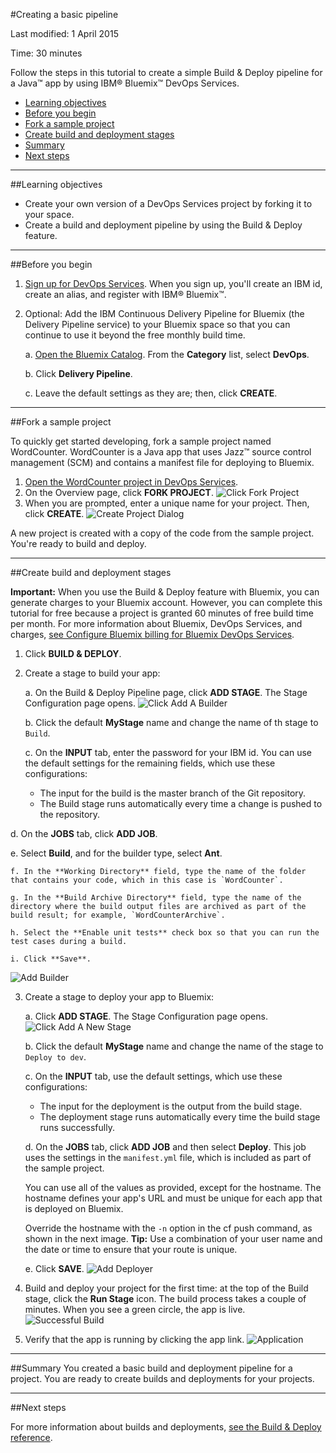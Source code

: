 #Creating a basic pipeline

Last modified: 1 April 2015

Time: 30 minutes

Follow the steps in this tutorial to create a simple Build & Deploy pipeline for a Java&trade; app by using IBM&reg; Bluemix&trade; DevOps Services. 

* [Learning objectives](#objectives)
* [Before you begin](#before_begin)
* [Fork a sample project](#fork_app)
* [Create build and deployment stages](#deploy_app)
* [Summary](#summary)
* [Next steps](#nextsteps)

---

<a name='objectives'></a>
##Learning objectives

* Create your own version of a DevOps Services project by forking it to your space.
* Create a build and deployment pipeline by using the Build & Deploy feature.


---


<a name='before_begin'></a>
##Before you begin

1. [Sign up for DevOps Services](https://hub.jazz.net/register). When you sign up, you'll create an IBM id, create an alias, and register with IBM&reg; Bluemix&trade;. 

2. Optional: Add the IBM Continuous Delivery Pipeline for Bluemix (the Delivery Pipeline service) to your Bluemix space so that you can continue to use it beyond the free monthly build time.  

   a. [Open the Bluemix Catalog](https://console.ng.bluemix.net/?ace_base=true/#/store/cloudOEPaneId=store). From the **Category** list, select **DevOps**.

   b. Click **Delivery Pipeline**.

   c. Leave the default settings as they are; then, click **CREATE**.



---

<a name='fork_app'></a>
##Fork a sample project

To quickly get started developing, fork a sample project named WordCounter. WordCounter is a Java app that uses Jazz&trade; source control management (SCM) and contains a manifest file for deploying to Bluemix. 

1. [Open the WordCounter project in DevOps Services](https://hub.jazz.net/project/ibmdevopsservices/WordCounter/overview). 
2. On the  Overview page, click **FORK PROJECT**. 
![Click Fork Project](/tutorials/jazzrtc/images/click_fork_project.png "Click Fork Project")
3. When you are prompted, enter a unique name for your project. Then, click **CREATE**.
![Create Project Dialog](/tutorials/jazzrtc/images/create_project.png "Create Project Dialog")

A new project is created with a copy of the code from the sample project. You're ready to build and deploy.

---
<a name='deploy_app'></a>
##Create build and deployment stages

**Important:** When you use the Build & Deploy feature with Bluemix, you can generate charges to your Bluemix account. However, you can complete this tutorial for free because a project is granted 60 minutes of free build time per month. For more information about Bluemix, DevOps Services, and charges, [see Configure Bluemix billing for Bluemix DevOps Services](/docs/reference/billing/).


1. Click **BUILD & DEPLOY**. 

2. Create a stage to build your app:

   a. On the Build & Deploy Pipeline page, click **ADD STAGE**. The Stage Configuration page opens.
![Click Add A Builder](/tutorials/jazzrtc/images/add_builder.png "Click add a builder")
    
    b. Click the default **MyStage** name and change the name of th stage to `Build`. 
    
    c. On the **INPUT** tab, enter the password for your IBM id.  You can use the default settings for the remaining fields, which use these configurations:
      * The input for the build is the master branch of the Git repository. 
      * The Build stage runs automatically every time a change is pushed to the repository. 
	
  d. On the **JOBS** tab, click **ADD JOB**. 
  
  e. Select **Build**, and for the builder type, select **Ant**.   
    
    f. In the **Working Directory** field, type the name of the folder that contains your code, which in this case is `WordCounter`. 
    
    g. In the **Build Archive Directory** field, type the name of the directory where the build output files are archived as part of the build result; for example, `WordCounterArchive`.
    
    h. Select the **Enable unit tests** check box so that you can run the test cases during a build.
    
    i. Click **Save**.
![Add Builder](/tutorials/jazzrtc/images/configure_builder.png "Add Builder")

3.  Create a stage to deploy your app to Bluemix:
     
    a. Click **ADD STAGE**. The Stage Configuration page opens.
![Click Add A New Stage](/tutorials/jazzrtc/images/add_deployer.png "Click add a new stage")
   
    b. Click the default **MyStage** name and change the name of the stage to `Deploy to dev`.
    
    c. On the **INPUT** tab, use the default settings, which use these configurations:
    
     * The input for the deployment is the output from the build stage. 
     * The deployment stage runs automatically every time the build stage runs successfully. 
    
    d. On the **JOBS** tab, click **ADD JOB** and then select **Deploy**. This job uses the settings in the `manifest.yml` file, which is included as part of the sample project. 
    
    You can use all of the values as provided, except for the hostname. The hostname defines your app's URL and must be unique for each app that is deployed on Bluemix.
      
       Override the hostname with the `-n` option in the cf push command, as shown in the next image. **Tip:** Use a combination of your user name and the date or time to ensure that your route is unique.

    e. Click **SAVE**. 
![Add Deployer](/tutorials/jazzrtc/images/configure_deployer.png "Add Deployer")

9. Build and deploy your project for the first time: at the top of the Build stage, click the **Run Stage** icon. The build process takes a couple of minutes. When you see a green circle, the app is live. 
![Successful Build](/tutorials/jazzrtc/images/build1_success.png "Successful Build")

10. Verify that the app is running by clicking the app link.
![Application](/tutorials/jazzrtc/images/app.png "Application")



---
<a name='summary'></a>
##Summary
You created a basic build and deployment pipeline for a project. You are ready to create builds and deployments for your projects. 

---
<a name='nextsteps'></a>
##Next steps

For more information about builds and deployments, [see the Build & Deploy reference](/docs/reference/deploy/).
